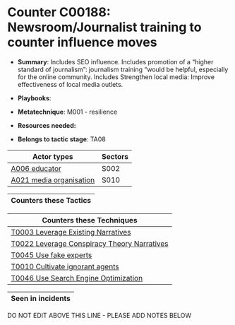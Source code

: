 # Counter C00188: Newsroom/Journalist training to counter influence moves

* **Summary**: Includes SEO influence.   Includes promotion of a “higher standard of journalism”: journalism training “would be helpful, especially for the online community.  Includes Strengthen local media: Improve effectiveness of local media outlets. 

* **Playbooks**: 

* **Metatechnique**: M001 - resilience

* **Resources needed:** 

* **Belongs to tactic stage**: TA08


| Actor types | Sectors |
| ----------- | ------- |
| [A006 educator](../../generated_pages/actortypes/A006.md) | S002 |
| [A021 media organisation](../../generated_pages/actortypes/A021.md) | S010 |



| Counters these Tactics |
| ---------------------- |



| Counters these Techniques |
| ------------------------- |
| [T0003 Leverage Existing Narratives](../../generated_pages/techniques/T0003.md) |
| [T0022 Leverage Conspiracy Theory Narratives](../../generated_pages/techniques/T0022.md) |
| [T0045 Use fake experts](../../generated_pages/techniques/T0045.md) |
| [T0010 Cultivate ignorant agents](../../generated_pages/techniques/T0010.md) |
| [T0046 Use Search Engine Optimization](../../generated_pages/techniques/T0046.md) |



| Seen in incidents |
| ----------------- |


DO NOT EDIT ABOVE THIS LINE - PLEASE ADD NOTES BELOW